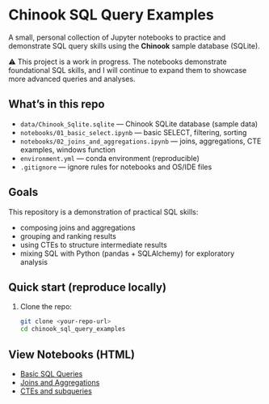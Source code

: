 # Chinook SQL Query Examples

A small, personal collection of Jupyter notebooks to practice and demonstrate SQL query skills using the **Chinook** sample database (SQLite).

⚠️ This project is a work in progress. The notebooks demonstrate foundational SQL skills, and I will continue to expand them to showcase more advanced queries and analyses.

## What’s in this repo
- `data/Chinook_Sqlite.sqlite` — Chinook SQLite database (sample data)
- `notebooks/01_basic_select.ipynb` — basic SELECT, filtering, sorting
- `notebooks/02_joins_and_aggregations.ipynb` — joins, aggregations, CTE examples, windows function
- `environment.yml` — conda environment (reproducible)
- `.gitignore` — ignore rules for notebooks and OS/IDE files

## Goals
This repository is a demonstration of practical SQL skills:
- composing joins and aggregations
- grouping and ranking results
- using CTEs to structure intermediate results
- mixing SQL with Python (pandas + SQLAlchemy) for exploratory analysis

## Quick start (reproduce locally)
1. Clone the repo:
   ```bash
   git clone <your-repo-url>
   cd chinook_sql_query_examples

## View Notebooks (HTML)

- [Basic SQL Queries](https://bpgodsil.github.io/sql_query_examples/01_basic_select.html)
- [Joins and Aggregations](https://bpgodsil.github.io/sql_query_examples/02_joins_and_aggregations.html)
- [CTEs and subqueries](https://bpgodsil.github.io/sql_query_examples/03_ctes_and_subqueries.html)
